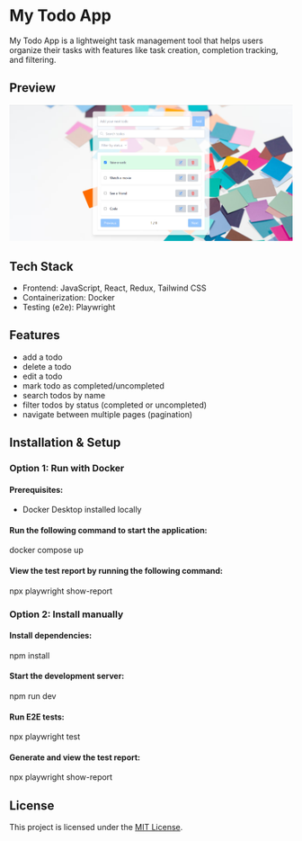 # My Todo App
My Todo App is a lightweight task management tool that helps users organize their tasks with features like task creation, completion tracking, and filtering.

## Preview

![alt text](todos/src/assets/my_todo_app.png)

## Tech Stack

- Frontend: JavaScript, React, Redux, Tailwind CSS
- Containerization: Docker
- Testing (e2e): Playwright 

## Features
- add a todo
- delete a todo
- edit a todo
- mark todo as completed/uncompleted
- search todos by name
- filter todos by status (completed or uncompleted)
- navigate between multiple pages (pagination)

## Installation & Setup

### Option 1: Run with Docker
#### Prerequisites:
- Docker Desktop installed locally

#### Run the following command to start the application:
  docker compose up

#### View the test report by running the following command:
  npx playwright show-report


### **Option 2: Install manually**
#### Install dependencies:
  npm install

#### Start the development server:
  npm run dev

#### Run E2E tests:
  npx playwright test

#### Generate and view the test report:  
  npx playwright show-report


## License
This project is licensed under the [MIT License](./LICENSE).
